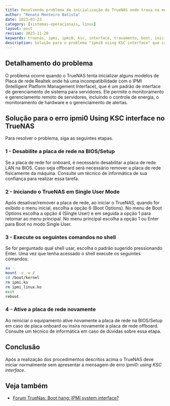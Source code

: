 ```yaml
---
title: Resolvendo problema de inicialização do TrueNAS onde trava na mensagem ipmi0 using KSC interface
author: "Renato Monteiro Batista"
date: 2023-03-23
category: [sistemas-operacionais, linux]
layout: post
revisao: 2023-11-20
keywords: truenas, ipmi, ipmi0, ksc, interface, travamento, boot, inicialização, mensagem, erro, problema, solução, fix, howto, tutorial, dica, guia, passo a passo, tutorial, howto, tutorial, dica, guia, passo a passo
description: Solução para o problema "ipmi0 using KSC interface" que causa travamento no TrueNAS durante o boot do sistema.
---
```


## Detalhamento do problema

O problema ocorre quando o TrueNAS tenta inicializar alguns modelos de Placa de rede Realtek onde há uma incompatibilidade com o IPMI  (Intelligent Platform Management Interface), que é um padrão de interface de gerenciamento de sistema para servidores. Ele permite o monitoramento e gerenciamento remoto de servidores, incluindo o controle de energia, o monitoramento de hardware e o gerenciamento de alertas.

## Solução para o erro ipmi0 Using KSC interface no TrueNAS

Para resolver o problema, siga as seguintes etapas.

### 1 - Desabilite a placa de rede na BIOS/Setup

Se a placa de rede for onboard, é necessário desabilitar a placa de rede LAN na BIOS. Caso seja offboard será necessário remover a placa de rede fisicamente da máquina. Consulte um técnico de informática de sua confiança para realizar essa tarefa.

### 2 - Iniciando o TrueNAS em Single User Mode

Após desativar/remover a placa de rede, ao iniciar o TrueNAS, quando for exibido o menu inicial, escolha a opção 6 (Boot Options). No menu de Boot Options escolha a opção 4 (Single User) e em seguida a opção 1 para retornar ao menu principal. No menu principal escolha a opção 1 ou Enter para Boot no modo Single User.

### 3 - Execute os seguintes comandos no shell

Se for perguntado qual shell usar, escolha o padrão sugerido pressionando Enter. Uma vez que tenha acessado o shell execute os seguintes comandos:

```bash
su -
mount -u -w /
cd /boot/kernel
rm ipmi.ko
rm ipmi_linux.ko
exit
reboot
```

### 4 - Ative a placa de rede novamente

Ao reiniciar o equipamento ative novamente a placa de rede na BIOS/Setup em caso de placa onboard ou insira novamente a placa de rede offboard. Consulte um técnico de informática em caso de dúvidas sobre essa etapa.

## Conclusão

Após a realização dos procedimentos descritos acima o TrueNAS deve iniciar normalmente sem apresentar a mensagem de erro *ipmi0: using KSC interface*.

## Veja também

* [Forum TrueNas: Boot hang: IPMI system interface?](https://www.truenas.com/community/threads/boot-hang-ipmi-system-interface.69103/)